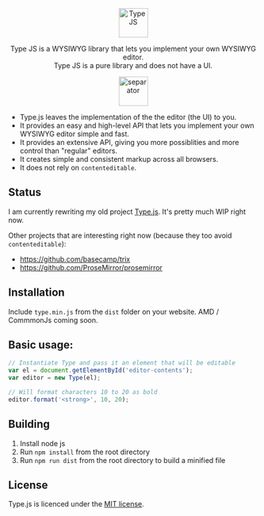 <p align="center">
  &nbsp; <!-- booo hack, remove me -->
</p>
<p align="center">
  <img alt="Type JS" src="https://raw.githubusercontent.com/LukasBombach/new-type-js/master/demo/images/logo@2x.png" height="59">
</p>
<p align="center">
  Type JS is a WYSIWYG library that lets you implement your own WYSIWYG editor.<br>
  Type JS is a pure library and does not have a UI.
</p>
<p align="center">
  <img alt="separator" src="https://raw.githubusercontent.com/LukasBombach/new-type-js/master/demo/images/separator.png" height="59">
</p>

* Type.js leaves the implementation of the the editor (the UI) to you.
* It provides an easy and high-level API that lets you implement your own WYSIWYG editor simple and fast.
* It provides an extensive API, giving you more possiblities and more control than "regular" editors.
* It creates simple and consistent markup across all browsers.
* It does not rely on `contenteditable`.

## Status

I am currently rewriting my old project [Type.js](https://github.com/LukasBombach/old-type-js). 
It's pretty much WIP right now.

Other projects that are interesting right now (because they too avoid `contenteditable`):

* https://github.com/basecamp/trix
* https://github.com/ProseMirror/prosemirror

## Installation

Include `type.min.js` from the `dist` folder on your website. AMD / CommmonJs coming soon.

## Basic usage:

```javascript
// Instantiate Type and pass it an element that will be editable
var el = document.getElementById('editor-contents');
var editor = new Type(el);

// Will format characters 10 to 20 as bold
editor.format('<strong>', 10, 20);
```

## Building

1. Install node js
2. Run `npm install` from the root directory
3. Run `npm run dist` from the root directory to build a minified file

## License

Type.js is licenced under the [MIT license](https://github.com/LukasBombach/new-type-js/blob/master/LICENSE).

